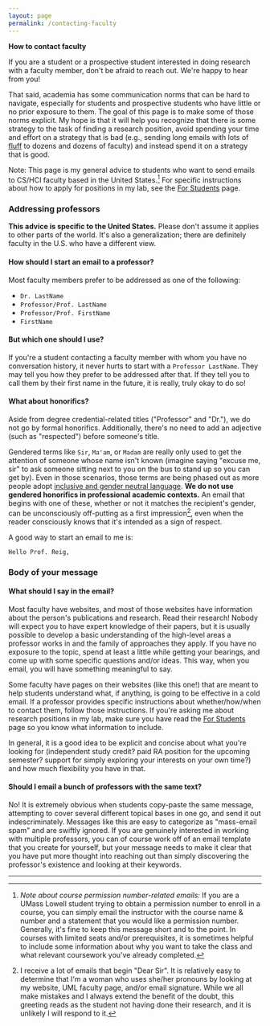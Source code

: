 ```yaml
---
layout: page
permalink: /contacting-faculty
---
```


**How to contact faculty**

If you are a student or a prospective student interested in doing research with a faculty member, don't be afraid to reach out. We're happy to hear from you! 

That said, academia has some communication norms that can be hard to navigate, especially for students and prospective students who have little or no prior exposure to them. The goal of this page is to make some of those norms explicit. My hope is that it will help you recognize that there is some strategy to the task of finding a research position, avoid spending your time and effort on a strategy that is bad (e.g., sending long emails with lots of [fluff](https://compose.ly/for-writers/fluff-in-writing) to dozens and dozens of faculty) and instead spend it on a strategy that is good.

Note: This page is my general advice to students who want to send emails to CS/HCI faculty based in the United States.[^1] For specific instructions about how to apply for positions in my lab, see the [For Students](/students.md) page.

### Addressing professors

**This advice is specific to the United States.** Please don't assume it applies to other parts of the world. It's also a generalization; there are definitely faculty in the U.S. who have a different view.

#### How should I start an email to a professor?

Most faculty members prefer to be addressed as one of the following:

- `Dr. LastName`
- `Professor/Prof. LastName`
- `Professor/Prof. FirstName`
- `FirstName`

#### But which one should I use?

If you're a student contacting a faculty member with whom you have no conversation history, it never hurts to start with a `Professor LastName`. They may tell you how they prefer to be addressed after that. If they tell you to call them by their first name in the future, it is really, truly okay to do so!

#### What about honorifics?

Aside from degree credential-related titles ("Professor" and "Dr."), we do not go by formal honorifics. Additionally, there's no need to add an adjective (such as "respected") before someone's title.

Gendered terms like `Sir`, `Ma'am`, or `Madam` are really only used to get the attention of someone whose name isn't known (imagine saying "excuse me, sir" to ask someone sitting next to you on the bus to stand up so you can get by). Even in those scenarios, those terms are being phased out as more people adopt [inclusive and gender neutral language](https://www.nih.gov/nih-style-guide/inclusive-gender-neutral-language). **We do not use gendered honorifics in professional academic contexts.** An email that begins with one of these, whether or not it matches the recipient's gender, can be unconsciously off-putting as a first impression[^2], even when the reader consciously knows that it's intended as a sign of respect.

A good way to start an email to me is:

`Hello Prof. Reig,`

### Body of your message

#### What should I say in the email?

Most faculty have websites, and most of those websites have information about the person's publications and research. Read their research! Nobody will expect you to have expert knowledge of their papers, but it is usually possible to develop a basic understanding of the high-level areas a professor works in and the family of approaches they apply. If you have no exposure to the topic, spend at least a little while getting your bearings, and come up with some specific questions and/or ideas. This way, when you email, you will have something meaningful to say.

Some faculty have pages on their websites (like this one!) that are meant to help students understand what, if anything, is going to be effective in a cold email. If a professor provides specific instructions about whether/how/when to contact them, follow those instructions. If you're asking me about research positions in my lab, make sure you have read the [For Students](/students.md) page so you know what information to include.

In general, it is a good idea to be explicit and concise about what you're looking for (independent study credit? paid RA position for the upcoming semester? support for simply exploring your interests on your own time?) and how much flexibility you have in that.

#### Should I email a bunch of professors with the same text?

No! It is extremely obvious when students copy-paste the same message, attempting to cover several different topical bases in one go, and send it out indescriminately. Messages like this are easy to categorize as "mass-email spam" and are swiftly ignored. If you are genuinely interested in working with multiple professors, you can of course work off of an email template that you create for yourself, but your message needs to make it clear that you have put more thought into reaching out than simply discovering the professor's existence and looking at their keywords.

---

[^1]: _Note about course permission number-related emails:_ If you are a UMass Lowell student trying to obtain a permission number to enroll in a course, you can simply email the instructor with the course name & number and a statement that you would like a permission number. Generally, it's fine to keep this message short and to the point. In courses with limited seats and/or prerequisites, it is sometimes helpful to include some information about why you want to take the class and what relevant coursework you've already completed.
[^2]: I receive a lot of emails that begin "Dear Sir". It is relatively easy to determine that I'm a woman who uses she/her pronouns by looking at my website, UML faculty page, and/or email signature. While we all make mistakes and I always extend the benefit of the doubt, this greeting reads as the student not having done their research, and it is unlikely I will respond to it.
